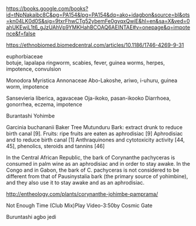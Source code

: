 https://books.google.com/books?id=tNpNakaibc8C&pg=PA154&lpg=PA154&dq=ako+idagbon&source=bl&ots=kn04LK0d0S&sig=9txrFhwCTg52ybemFe0gyqxQwiE&hl=en&sa=X&ved=0ahUKEwiL1t6_gJzUAhVp9YMKHahBCOAQ6AEINTAE#v=onepage&q=impotence&f=false

https://ethnobiomed.biomedcentral.com/articles/10.1186/1746-4269-9-31

euphorbiaceae  
botuje, lapalapa
ringworm, scabies, fever, guinea worms, herpes, impotence, convulsion

Monodora Myristica  Annonaceae
Abo-Lakoshe, ariwo, i-uhuru, 
guinea worm, impotence

Sansevieria liberica, agavaceae
Oja-ikoko, pasan-ikooko
Diarrhoea, gonorrhea, eczema, impotence

Burantashi
Yohimbe

Garcinia buchananii Baker
Tree
Mutunduru
Bark: extract drunk to reduce birth canal [9]. Fruits: ripe fruits are eaten as aphrodisiac [9]
Aphrodisiac and to reduce birth canal [1]
Anthraquinones and cytotoxicity activity [44, 45], phenolics, steroids and tannins [46]

In the Central African Republic, the bark of Corynanthe pachyceras is consumed in palm wine as an aphrodisiac and in order to stay awake. In the Congo and in Gabon, the bark of C. pachyceras is not considered to be different from that of Pausinystalia bark (the primary source of yohimbine), and they also use it to stay awake and as an aphrodisiac.

http://entheology.com/plants/corynanthe-johimbe-pamprama/

Not Enough Time (Club Mix)Play Video-3:50by Cosmic Gate

Buruntashi
agbo jedi












